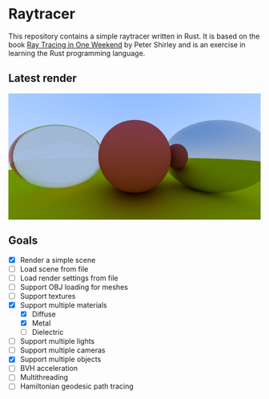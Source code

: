 # Raytracer

This repository contains a simple raytracer written in Rust. It is based on the book [Ray Tracing in One Weekend](https://raytracing.github.io/books/RayTracingInOneWeekend.html) by Peter Shirley and is an exercise in learning the Rust programming language.

## Latest render

<p align="center">
  <img align="center" src="./docs/latest_render.png"  alt="Latest render"/>
</p>

## Goals

- [x] Render a simple scene
- [ ] Load scene from file
- [ ] Load render settings from file
- [ ] Support OBJ loading for meshes
- [ ] Support textures
- [x] Support multiple materials
   - [x] Diffuse
   - [x] Metal
   - [ ] Dielectric
- [ ] Support multiple lights
- [ ] Support multiple cameras
- [x] Support multiple objects
- [ ] BVH acceleration
- [ ] Multithreading
- [ ] Hamiltonian geodesic path tracing 